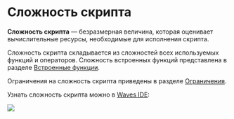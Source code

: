 # Сложность скрипта

**Cложность скрипта** — безразмерная величина, которая оценивает вычислительные ресурсы, необходимые для исполнения скрипта.

Сложность скрипта складывается из сложностей всех используемых функций и операторов. Сложность встроенных функций представлена в разделе [Встроенные функции](/ru/ride/functions/built-in-functions/).

Ограничения на сложность скрипта приведены в разделе [Ограничения](/ru/ride/limits/).

Узнать сложность скрипта можно в [Waves IDE](https://ide.wavesplatform.com):

![](./_assets/complexity.png)

